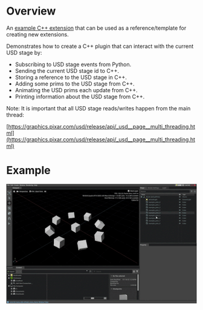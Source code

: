 # Overview

An [example C++ extension](http://omniverse-docs.s3-website-us-east-1.amazonaws.com/kit-extension-template-cpp/106.0.1/index.html) that can be used as a reference/template for creating new extensions.

Demonstrates how to create a C++ plugin that can interact with the current USD stage by:
- Subscribing to USD stage events from Python.
- Sending the current USD stage id to C++.
- Storing a reference to the USD stage in C++.
- Adding some prims to the USD stage from C++.
- Animating the USD prims each update from C++.
- Printing information about the USD stage from C++.

Note: It is important that all USD stage reads/writes happen from the main thread:

[https://graphics.pixar.com/usd/release/api/_usd__page__multi_threading.html](https://graphics.pixar.com/usd/release/api/_usd__page__multi_threading.html)


# Example


![Animated Prims](animated_prims.gif)

